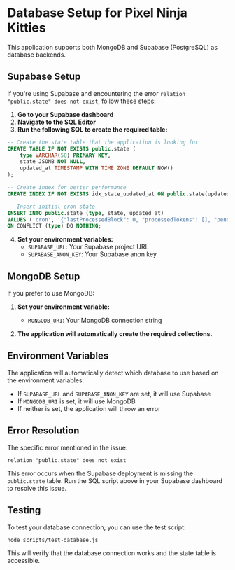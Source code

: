 # Database Setup for Pixel Ninja Kitties

This application supports both MongoDB and Supabase (PostgreSQL) as database backends.

## Supabase Setup

If you're using Supabase and encountering the error `relation "public.state" does not exist`, follow these steps:

1. **Go to your Supabase dashboard**
2. **Navigate to the SQL Editor**
3. **Run the following SQL to create the required table:**

```sql
-- Create the state table that the application is looking for
CREATE TABLE IF NOT EXISTS public.state (
    type VARCHAR(50) PRIMARY KEY,
    state JSONB NOT NULL,
    updated_at TIMESTAMP WITH TIME ZONE DEFAULT NOW()
);

-- Create index for better performance
CREATE INDEX IF NOT EXISTS idx_state_updated_at ON public.state(updated_at);

-- Insert initial cron state
INSERT INTO public.state (type, state, updated_at) 
VALUES ('cron', '{"lastProcessedBlock": 0, "processedTokens": [], "pendingTasks": []}', NOW())
ON CONFLICT (type) DO NOTHING;
```

4. **Set your environment variables:**
   - `SUPABASE_URL`: Your Supabase project URL
   - `SUPABASE_ANON_KEY`: Your Supabase anon key

## MongoDB Setup

If you prefer to use MongoDB:

1. **Set your environment variable:**
   - `MONGODB_URI`: Your MongoDB connection string

2. **The application will automatically create the required collections.**

## Environment Variables

The application will automatically detect which database to use based on the environment variables:

- If `SUPABASE_URL` and `SUPABASE_ANON_KEY` are set, it will use Supabase
- If `MONGODB_URI` is set, it will use MongoDB
- If neither is set, the application will throw an error

## Error Resolution

The specific error mentioned in the issue:

```
relation "public.state" does not exist
```

This error occurs when the Supabase deployment is missing the `public.state` table. Run the SQL script above in your Supabase dashboard to resolve this issue.

## Testing

To test your database connection, you can use the test script:

```bash
node scripts/test-database.js
```

This will verify that the database connection works and the state table is accessible.